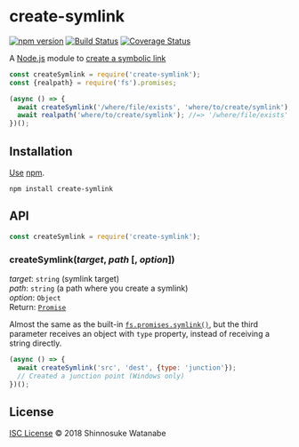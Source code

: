 # create-symlink

[![npm version](https://img.shields.io/npm/v/create-symlink.svg)](https://www.npmjs.com/package/create-symlink)
[![Build Status](https://travis-ci.com/shinnn/create-symlink.svg?branch=master)](https://travis-ci.com/shinnn/create-symlink)
[![Coverage Status](https://img.shields.io/coveralls/shinnn/create-symlink.svg)](https://coveralls.io/github/shinnn/create-symlink?branch=master)

A [Node.js](https://nodejs.org/) module to [create a symbolic link](http://man7.org/linux/man-pages/man2/symlink.2.html)

```javascript
const createSymlink = require('create-symlink');
const {realpath} = require('fs').promises;

(async () => {
  await createSymlink('/where/file/exists', 'where/to/create/symlink');
  await realpath('where/to/create/symlink'); //=> '/where/file/exists'
})();
```

## Installation

[Use](https://docs.npmjs.com/cli/install) [npm](https://docs.npmjs.com/about-npm/).

```
npm install create-symlink
```

## API

```javascript
const createSymlink = require('create-symlink');
```

### createSymlink(*target*, *path* [, *option*])

*target*: `string` (symlink target)  
*path*: `string` (a path where you create a symlink)  
*option*: `Object`  
Return: [`Promise`](https://developer.mozilla.org/docs/Web/JavaScript/Reference/Global_Objects/Promise)

Almost the same as the built-in [`fs.promises.symlink()`](https://nodejs.org/api/fs.html#fs_fspromises_symlink_target_path_type), but the third parameter receives an object with `type` property, instead of receiving a string directly.

```javascript
(async () => {
  await createSymlink('src', 'dest', {type: 'junction'});
  // Created a junction point (Windows only)
})();
```

## License

[ISC License](./LICENSE) © 2018 Shinnosuke Watanabe
